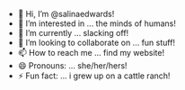 - 👋 Hi, I’m @salinaedwards!
- 👀 I’m interested in ... the minds of humans!
- 🌱 I’m currently ... slacking off!
- 💞️ I’m looking to collaborate on ... fun stuff!
- 📫 How to reach me ... find my website! 
- 😄 Pronouns: ... she/her/hers!
- ⚡ Fun fact: ... i grew up on a cattle ranch!

<!---
salinaedwards/salinaedwards is a ✨ special ✨ repository because its `README.md` (this file) appears on your GitHub profile.
You can click the Preview link to take a look at your changes.
--->
